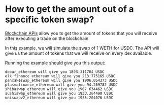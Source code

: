 # How to get the amount out of a specific token swap?

[Blockchain APIs](https://www.blockchainapis.io) allow you to get the amount of
tokens that you will receive after executing a trade on the blockchain.

In this example, we will simulate the swap of 1 WETH for USDC. The API will give
us the amount of tokens that we will receive on every dex available.

Running the example should give you this output:

```
dooar_ethereum will give you 1898.311704 USDC
elk_finance_ethereum will give you 213.775165 USDC
pancakeswap_ethereum will give you 1906.054373 USDC
plasmafinance_ethereum will give you 94.209782 USDC
shibaswap_ethereum will give you 1907.634462 USDC
sushiswap_ethereum will give you 1933.364498 USDC
uniswapv2_ethereum will give you 1935.204076 USDC
```
